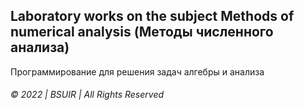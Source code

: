 ## Laboratory works on the subject Methods of numerical analysis (Методы численного анализа)

Программирование для решения задач алгебры и анализа

###### © 2022  | BSUIR | All Rights Reserved
